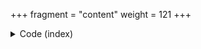 +++
fragment = "content"
weight = 121
+++

<details>
<summary>Code (index)</summary>
```
+++
fragment = "pricing"
weight = 100
# background = "light"

title = "Pricing fragment"
subtitle = "Can be linked to 3rd party payment services"
+++

Pricing fragment supports **markdown** as it's subtitle.  
Supports feature listing of different plans and links to a payment service.
```
</details>

<details>
<summary>Code (subitem)</summary>
```
+++
weight = 10

title = "Starting plan"
subtitle = "starting at"

price = "Free"
# highlight = true

button_text = "Start for free"
button_url = "#"

[[features]]
  text = "**Basic** feature"
  icon = "fas fa-check"

[[features]]
  text = "**Email** support"
  icon = "fas fa-check"
+++
```
</details>
